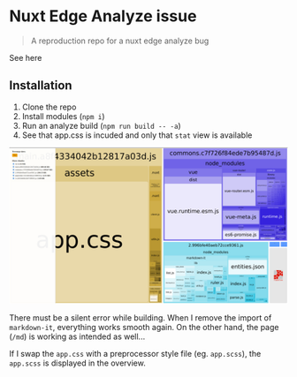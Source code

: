 # Nuxt Edge Analyze issue

> A reproduction repo for a nuxt edge analyze bug

See here[]()

## Installation

1. Clone the repo
2. Install modules (`npm i`)
3. Run an analyze build (`npm run build -- -a`)
4. See that app.css is incuded and only that `stat` view is available

![Analyze overview](./other/analyze_bug.png)

There must be a silent error while building. When I remove the import of `markdown-it`,
everything works smooth again. On the other hand, the page (`/md`) is working as intended
as well...


If I swap the `app.css` with a preprocessor style file (eg. `app.scss`), the `app.scss` is displayed in the overview.
